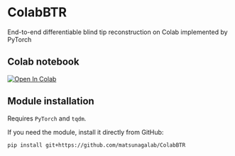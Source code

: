 # ColabBTR
End-to-end differentiable blind tip reconstruction on Colab implemented by PyTorch

## Colab notebook
[![Open In Colab](https://colab.research.google.com/assets/colab-badge.svg)](https://colab.research.google.com/github/matsunagalab/ColabBTR/blob/main/ColabBTR.ipynb)

## Module installation
Requires `PyTorch` and `tqdm`. 

If you need the module, install it directly from GitHub:
```
pip install git+https://github.com/matsunagalab/ColabBTR
```

###
